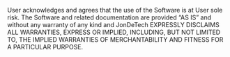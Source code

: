 User acknowledges and agrees that the use of the Software is at User sole risk. The Software and related documentation are provided “AS IS” and without any warranty of any kind and JonDeTech EXPRESSLY DISCLAIMS ALL WARRANTIES, EXPRESS OR IMPLIED, INCLUDING, BUT NOT LIMITED TO, THE IMPLIED WARRANTIES OF MERCHANTABILITY AND FITNESS FOR A PARTICULAR PURPOSE.
